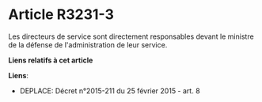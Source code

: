 # Article R3231-3

Les directeurs de service sont directement responsables devant le ministre de la défense de l'administration de leur service.

**Liens relatifs à cet article**

**Liens**:

  - DEPLACE: Décret n°2015-211 du 25 février 2015 - art. 8
